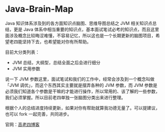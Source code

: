 # Java-Brain-Map
Java 知识体系涉及到的各方面知识点脑图、思维导图总结之 JVM 相关知识点总结，更是 Java 体系中相当重要的知识点，基本面试笔试必考的知识点，而且这里面涉及概念比较晦涩难懂，不容易记忆，所以这也是一个长期更新的脑图项目，希望老四能坚持下去，也希望能对你有所帮助。

目前大分类列表：

- JVM 总结，大纲型，总结全面之后会进行细分
- JVM 实用参数


说一下 JVM 参数这里，面试笔试和我们的工作中，经常会涉及到一个概念叫做「JVM 调优」，而这个东西其实主要就是摆弄各种的 JVM 参数，而 JVM 参数是必须我们知道各个参数是干嘛的才能进行操作，所以常用的、该了解的一些参数，我们必须掌握。所以目前老四单独一张脑图分类出来进行整理。

根据个人的总结进度持续更新，如果对你有帮助就算我功德无量了。可以提建议，也可以 fork 一起完善，共同进步。

官网：<a href="http://www.glorze.com/" target="_blank">高老四博客</a>
